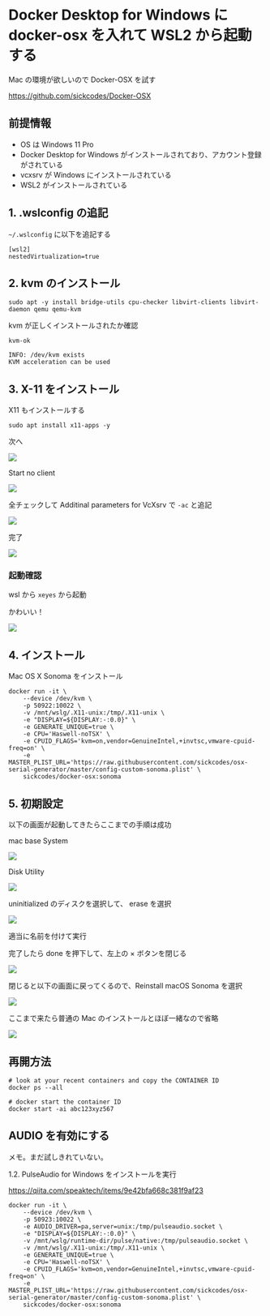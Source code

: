 # Docker Desktop for Windows に docker-osx を入れて WSL2 から起動する

Mac の環境が欲しいので Docker-OSX を試す

https://github.com/sickcodes/Docker-OSX

## 前提情報

- OS は Windows 11 Pro
- Docker Desktop for Windows がインストールされており、アカウント登録がされている
- vcxsrv が Windows にインストールされている
- WSL2 がインストールされている

## 1. .wslconfig の追記

`~/.wslconfig` に以下を追記する

```config
[wsl2]
nestedVirtualization=true
```

## 2. kvm のインストール

```shell
sudo apt -y install bridge-utils cpu-checker libvirt-clients libvirt-daemon qemu qemu-kvm
```

kvm が正しくインストールされたか確認

```shell
kvm-ok
```

```shell
INFO: /dev/kvm exists
KVM acceleration can be used
```

## 3. X-11 をインストール

X11 もインストールする

```shell
sudo apt install x11-apps -y
```

次へ

![](10_img/10_x11.png)

Start no client

![](10_img/20_x11.png)

全チェックして Additinal parameters for VcXsrv で `-ac` と追記

![](10_img/30_x11.png)

完了

![](10_img/40_x11.png)

### 起動確認

wsl から `xeyes` から起動

かわいい！

![](10_img/50_xeyes.png)

## 4. インストール

Mac OS X Sonoma をインストール

```shell
docker run -it \
    --device /dev/kvm \
    -p 50922:10022 \
    -v /mnt/wslg/.X11-unix:/tmp/.X11-unix \
    -e "DISPLAY=${DISPLAY:-:0.0}" \
    -e GENERATE_UNIQUE=true \
    -e CPU='Haswell-noTSX' \
    -e CPUID_FLAGS='kvm=on,vendor=GenuineIntel,+invtsc,vmware-cpuid-freq=on' \
    -e MASTER_PLIST_URL='https://raw.githubusercontent.com/sickcodes/osx-serial-generator/master/config-custom-sonoma.plist' \
    sickcodes/docker-osx:sonoma
```

## 5. 初期設定

以下の画面が起動してきたらここまでの手順は成功

mac base System

![](10_img/60_mac.png)

Disk Utility

![](10_img/70_mac.png)

uninitialized のディスクを選択して、 erase を選択

![](10_img/80_mac.png)

適当に名前を付けて実行

完了したら done を押下して、左上の × ボタンを閉じる

![](10_img/90_mac.png)

閉じると以下の画面に戻ってくるので、Reinstall macOS Sonoma を選択

![](10_img/60_mac.png)

ここまで来たら普通の Mac のインストールとほぼ一緒なので省略

![](10_img/95_mac.png)

## 再開方法

```shell
# look at your recent containers and copy the CONTAINER ID
docker ps --all

# docker start the container ID
docker start -ai abc123xyz567
```

## AUDIO を有効にする

メモ。まだ試しきれていない。

1.2. PulseAudio for Windows をインストールを実行

https://qiita.com/speaktech/items/9e42bfa668c381f9af23

```shell
docker run -it \
    --device /dev/kvm \
    -p 50923:10022 \
    -e AUDIO_DRIVER=pa,server=unix:/tmp/pulseaudio.socket \
    -e "DISPLAY=${DISPLAY:-:0.0}" \
    -v /mnt/wslg/runtime-dir/pulse/native:/tmp/pulseaudio.socket \
    -v /mnt/wslg/.X11-unix:/tmp/.X11-unix \
    -e GENERATE_UNIQUE=true \
    -e CPU='Haswell-noTSX' \
    -e CPUID_FLAGS='kvm=on,vendor=GenuineIntel,+invtsc,vmware-cpuid-freq=on' \
    -e MASTER_PLIST_URL='https://raw.githubusercontent.com/sickcodes/osx-serial-generator/master/config-custom-sonoma.plist' \
    sickcodes/docker-osx:sonoma
```
